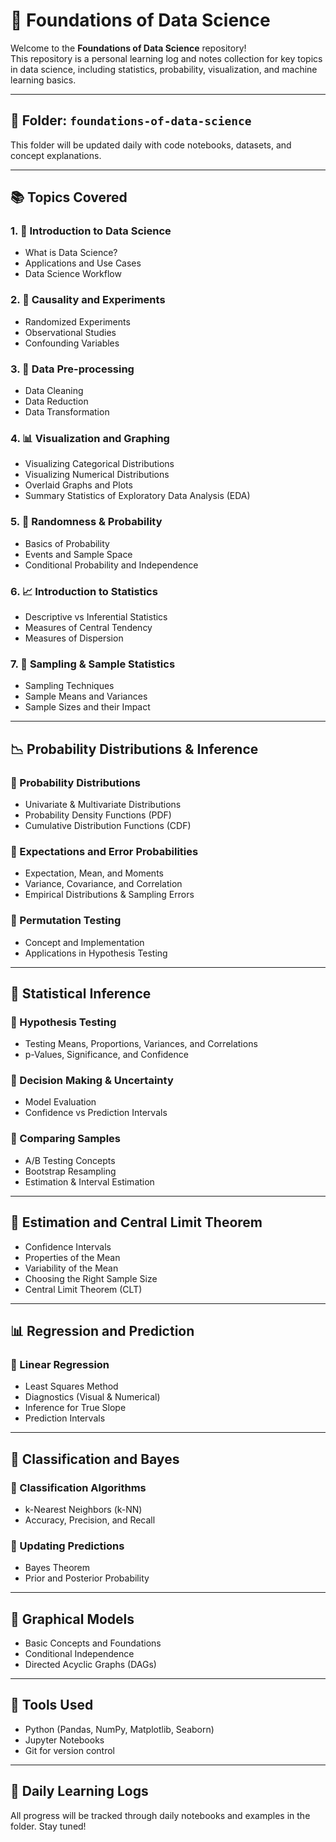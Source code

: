 # 📘 Foundations of Data Science

Welcome to the **Foundations of Data Science** repository!  
This repository is a personal learning log and notes collection for key topics in data science, including statistics, probability, visualization, and machine learning basics.

---

## 📂 Folder: `foundations-of-data-science`
This folder will be updated daily with code notebooks, datasets, and concept explanations.

---

## 📚 Topics Covered

### 1. 🌱 Introduction to Data Science
- What is Data Science?
- Applications and Use Cases
- Data Science Workflow

### 2. 🔬 Causality and Experiments
- Randomized Experiments
- Observational Studies
- Confounding Variables

### 3. 🧹 Data Pre-processing
- Data Cleaning
- Data Reduction
- Data Transformation

### 4. 📊 Visualization and Graphing
- Visualizing Categorical Distributions
- Visualizing Numerical Distributions
- Overlaid Graphs and Plots
- Summary Statistics of Exploratory Data Analysis (EDA)

### 5. 🎲 Randomness & Probability
- Basics of Probability
- Events and Sample Space
- Conditional Probability and Independence

### 6. 📈 Introduction to Statistics
- Descriptive vs Inferential Statistics
- Measures of Central Tendency
- Measures of Dispersion

### 7. 🧪 Sampling & Sample Statistics
- Sampling Techniques
- Sample Means and Variances
- Sample Sizes and their Impact

---

## 📉 Probability Distributions & Inference

### 🔸 Probability Distributions
- Univariate & Multivariate Distributions
- Probability Density Functions (PDF)
- Cumulative Distribution Functions (CDF)

### 🔸 Expectations and Error Probabilities
- Expectation, Mean, and Moments
- Variance, Covariance, and Correlation
- Empirical Distributions & Sampling Errors

### 🔸 Permutation Testing
- Concept and Implementation
- Applications in Hypothesis Testing

---

## 🧠 Statistical Inference

### 🔸 Hypothesis Testing
- Testing Means, Proportions, Variances, and Correlations
- p-Values, Significance, and Confidence

### 🔸 Decision Making & Uncertainty
- Model Evaluation
- Confidence vs Prediction Intervals

### 🔸 Comparing Samples
- A/B Testing Concepts
- Bootstrap Resampling
- Estimation & Interval Estimation

---

## 📏 Estimation and Central Limit Theorem

- Confidence Intervals
- Properties of the Mean
- Variability of the Mean
- Choosing the Right Sample Size
- Central Limit Theorem (CLT)

---

## 📊 Regression and Prediction

### 🔹 Linear Regression
- Least Squares Method
- Diagnostics (Visual & Numerical)
- Inference for True Slope
- Prediction Intervals

---

## 🧮 Classification and Bayes

### 🔸 Classification Algorithms
- k-Nearest Neighbors (k-NN)
- Accuracy, Precision, and Recall

### 🔸 Updating Predictions
- Bayes Theorem
- Prior and Posterior Probability

---

## 🔗 Graphical Models
- Basic Concepts and Foundations
- Conditional Independence
- Directed Acyclic Graphs (DAGs)

---

## 🧰 Tools Used
- Python (Pandas, NumPy, Matplotlib, Seaborn)
- Jupyter Notebooks
- Git for version control

---

## 📅 Daily Learning Logs
All progress will be tracked through daily notebooks and examples in the folder. Stay tuned!


